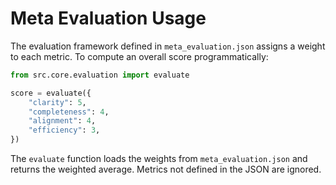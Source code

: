 # Meta Evaluation Usage

The evaluation framework defined in `meta_evaluation.json` assigns a weight to each metric. To compute an overall score programmatically:

```python
from src.core.evaluation import evaluate

score = evaluate({
    "clarity": 5,
    "completeness": 4,
    "alignment": 4,
    "efficiency": 3,
})
```

The `evaluate` function loads the weights from `meta_evaluation.json` and returns the weighted average. Metrics not defined in the JSON are ignored.
